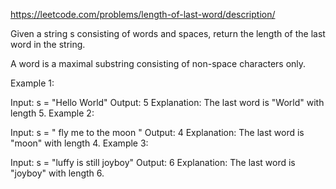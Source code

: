 https://leetcode.com/problems/length-of-last-word/description/

Given a string s consisting of words and spaces, return the length of the last word in the string.

A word is a maximal
substring
consisting of non-space characters only.



Example 1:

Input: s = "Hello World"
Output: 5
Explanation: The last word is "World" with length 5.
Example 2:

Input: s = "   fly me   to   the moon  "
Output: 4
Explanation: The last word is "moon" with length 4.
Example 3:

Input: s = "luffy is still joyboy"
Output: 6
Explanation: The last word is "joyboy" with length 6.